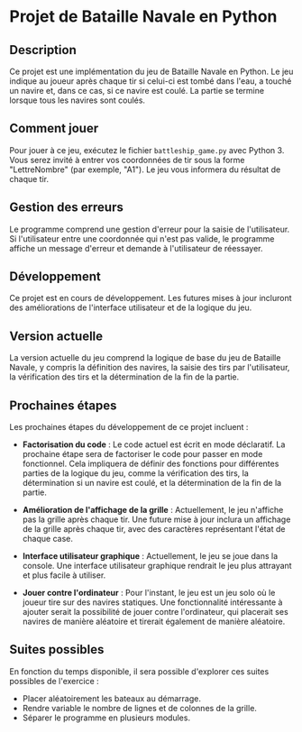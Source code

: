 # Projet de Bataille Navale en Python

## Description

Ce projet est une implémentation du jeu de Bataille Navale en Python. Le jeu indique au joueur après chaque tir si celui-ci est tombé dans l'eau, a touché un navire et, dans ce cas, si ce navire est coulé. La partie se termine lorsque tous les navires sont coulés.

## Comment jouer

Pour jouer à ce jeu, exécutez le fichier `battleship_game.py` avec Python 3. Vous serez invité à entrer vos coordonnées de tir sous la forme "LettreNombre" (par exemple, "A1"). Le jeu vous informera du résultat de chaque tir.

## Gestion des erreurs

Le programme comprend une gestion d'erreur pour la saisie de l'utilisateur. Si l'utilisateur entre une coordonnée qui n'est pas valide, le programme affiche un message d'erreur et demande à l'utilisateur de réessayer.

## Développement

Ce projet est en cours de développement. Les futures mises à jour incluront des améliorations de l'interface utilisateur et de la logique du jeu.

## Version actuelle

La version actuelle du jeu comprend la logique de base du jeu de Bataille Navale, y compris la définition des navires, la saisie des tirs par l'utilisateur, la vérification des tirs et la détermination de la fin de la partie.

## Prochaines étapes

Les prochaines étapes du développement de ce projet incluent :

- **Factorisation du code** : Le code actuel est écrit en mode déclaratif. La prochaine étape sera de factoriser le code pour passer en mode fonctionnel. Cela impliquera de définir des fonctions pour différentes parties de la logique du jeu, comme la vérification des tirs, la détermination si un navire est coulé, et la détermination de la fin de la partie.

- **Amélioration de l'affichage de la grille** : Actuellement, le jeu n'affiche pas la grille après chaque tir. Une future mise à jour inclura un affichage de la grille après chaque tir, avec des caractères représentant l'état de chaque case.

- **Interface utilisateur graphique** : Actuellement, le jeu se joue dans la console. Une interface utilisateur graphique rendrait le jeu plus attrayant et plus facile à utiliser.

- **Jouer contre l'ordinateur** : Pour l'instant, le jeu est un jeu solo où le joueur tire sur des navires statiques. Une fonctionnalité intéressante à ajouter serait la possibilité de jouer contre l'ordinateur, qui placerait ses navires de manière aléatoire et tirerait également de manière aléatoire.

## Suites possibles

En fonction du temps disponible, il sera possible d'explorer ces suites possibles de l'exercice :

- Placer aléatoirement les bateaux au démarrage.
- Rendre variable le nombre de lignes et de colonnes de la grille.
- Séparer le programme en plusieurs modules.
